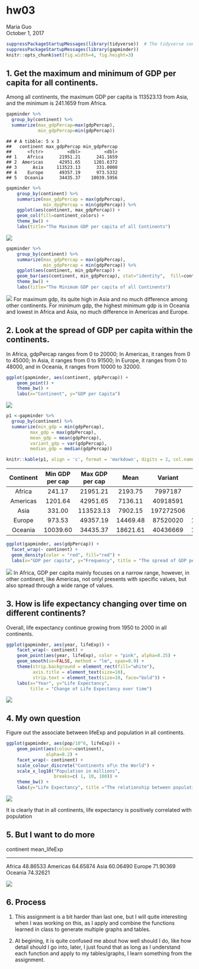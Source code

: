 # hw03
Maria Guo  
October 1, 2017  

```r
suppressPackageStartupMessages(library(tidyverse))  # The tidyverse contains ggplot2!
suppressPackageStartupMessages(library(gapminder))
knitr::opts_chunk$set(fig.width=4, fig.height=3)
```

## 1. Get the maximum and minimum of GDP per capita for all continents.

Among all continents, the maximum GDP per capita is 113523.13 from Asia, and the minimum is 241.1659 from Africa.

```r
gapminder %>%
  group_by(continent) %>% 
  summarize(max_gdpPercap=max(gdpPercap), 
            min_gdpPercap=min(gdpPercap))
```

```
## # A tibble: 5 x 3
##   continent max_gdpPercap min_gdpPercap
##      <fctr>         <dbl>         <dbl>
## 1    Africa      21951.21      241.1659
## 2  Americas      42951.65     1201.6372
## 3      Asia     113523.13      331.0000
## 4    Europe      49357.19      973.5332
## 5   Oceania      34435.37    10039.5956
```




```r
gapminder %>%
    group_by(continent) %>% 
    summarize(max_gdpPercap = max(gdpPercap),
              min_dpgPercap = min(gdpPercap)) %>%
    ggplot(aes(continent, max_gdpPercap)) +
    geom_col(fill=continent_colors) +
    theme_bw() +
    labs(title="The Maximum GDP per capita of all Continents")
```

![](hw03_files/figure-html/unnamed-chunk-3-1.png)<!-- -->


```r
gapminder %>%
    group_by(continent) %>% 
    summarize(max_gdpPercap = max(gdpPercap),
              min_gdpPercap = min(gdpPercap)) %>%
    ggplot(aes(continent, min_gdpPercap)) +
    geom_bar(aes(continent, min_gdpPercap), stat="identity",  fill=continent_colors) +
    theme_bw() +
    labs(title="The Minimum GDP per capita of all Continents")
```

![](hw03_files/figure-html/unnamed-chunk-4-1.png)<!-- -->
For maximum gdp, its quite high in Asia and no much difference among other continents. For minimum gdp, the highest minimum gdp is in Oceania and lowest in Africa and Asia, no much difference in Americas and Europe.


## 2. Look at the spread of GDP per capita within the continents.

In Africa, gdpPercap ranges from 0 to 20000; In Americas, it ranges from 0 to 45000; In Asia, it ranges from 0 to 91500; In Europe, it ranges from 0 to 48000, and in Oceania, it ranges from 10000 to 32000.


```r
ggplot(gapminder, aes(continent, gdpPercap)) +
    geom_point() +
    theme_bw() +
    labs(x="Continent", y="GDP per Capita")
```

![](hw03_files/figure-html/unnamed-chunk-5-1.png)<!-- -->



```r
p1 <-gapminder %>% 
  group_by(continent) %>%
  summarize(min_gdp = min(gdpPercap),
         max_gdp = max(gdpPercap),
         mean_gdp = mean(gdpPercap), 
         variant_gdp = var(gdpPercap), 
         median_gdp = median(gdpPercap))

knitr::kable(p1, align = 'c', format = 'markdown', digits = 2, col.names = c("Continent", "Min GDP per cap", "Max GDP per cap", "Mean", "Variant", "Median"))
```



| Continent | Min GDP per cap | Max GDP per cap |   Mean   |  Variant  |  Median  |
|:---------:|:---------------:|:---------------:|:--------:|:---------:|:--------:|
|  Africa   |     241.17      |    21951.21     | 2193.75  |  7997187  | 1192.14  |
| Americas  |     1201.64     |    42951.65     | 7136.11  | 40918591  | 5465.51  |
|   Asia    |     331.00      |    113523.13    | 7902.15  | 197272506 | 2646.79  |
|  Europe   |     973.53      |    49357.19     | 14469.48 | 87520020  | 12081.75 |
|  Oceania  |    10039.60     |    34435.37     | 18621.61 | 40436669  | 17983.30 |


```r
ggplot(gapminder, aes(gdpPercap)) +
  facet_wrap(~ continent) +
  geom_density(color = "red", fill="red") +
  labs(x="GDP per capita", y="Frequency", title = "The spread of GDP per capita in each continent")
```

![](hw03_files/figure-html/unnamed-chunk-7-1.png)<!-- -->
In Africa, GDP per capita mainly focuses on a narrow range, however, in other continent, like Americas, not onlyl presents with specific values, but also spread through a wide range of values.




## 3. How is life expectancy changing over time on different continents?

Overall, life expectancy continue growing from 1950 to 2000 in all continents.


```r
ggplot(gapminder, aes(year, lifeExp)) +
    facet_wrap(~ continent) +
    geom_point(aes(year, lifeExp), color = "pink", alpha=0.25) +
    geom_smooth(se=FALSE, method = "lm", span=0.9) +
    theme(strip.background = element_rect(fill="white"),
          axis.title = element_text(size=10),
          strip.text = element_text(size=10, face="bold")) + 
    labs(x="Year", y="Life Expectancy", 
         title = "Change of Life Expectancy over time")
```

![](hw03_files/figure-html/unnamed-chunk-8-1.png)<!-- -->

## 4. My own question

Figure out the associate between lifeExp and population in all continents.


```r
ggplot(gapminder, aes(pop/10^6, lifeExp)) +
    geom_point(aes(colour=continent),
               alpha=0.2) +
    facet_wrap(~ continent) +
    scale_colour_discrete("Continents of\n the World") +
    scale_x_log10("Population in millions",
                  breaks=c( 1, 10, 100)) +
    theme_bw() +
    labs(y="Life Expectancy", title ="The relationship between population and life expectancy in each continent")
```

![](hw03_files/figure-html/unnamed-chunk-9-1.png)<!-- -->

It is clearly that in all continents, life expectancy is positively correlated with population



## 5. But I want to do more


continent    mean_lifeExp
----------  -------------
Africa           48.86533
Americas         64.65874
Asia             60.06490
Europe           71.90369
Oceania          74.32621

![](hw03_files/figure-html/unnamed-chunk-10-1.png)<!-- -->



## 6. Process

1. This assignment is a bit harder than last one, but I will quite interesting when I was working on this, as I apply and combine the functions learned in class to generate multiple graphs and tables.

2. At begining, it is quite confused me about how well should I do, like how detail should I go into, later, I just found that as long as I understand each function and apply to my tables/graphs, I learn something from the assignment.

